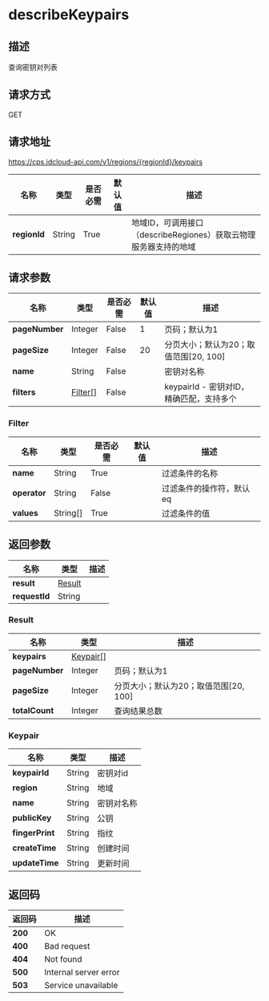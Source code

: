 # describeKeypairs


## 描述
查询密钥对列表

## 请求方式
GET

## 请求地址
https://cps.jdcloud-api.com/v1/regions/{regionId}/keypairs

|名称|类型|是否必需|默认值|描述|
|---|---|---|---|---|
|**regionId**|String|True| |地域ID，可调用接口（describeRegiones）获取云物理服务器支持的地域|

## 请求参数
|名称|类型|是否必需|默认值|描述|
|---|---|---|---|---|
|**pageNumber**|Integer|False|1|页码；默认为1|
|**pageSize**|Integer|False|20|分页大小；默认为20；取值范围[20, 100]|
|**name**|String|False| |密钥对名称|
|**filters**|[Filter[]](describekeypairs#filter)|False| |keypairId  - 密钥对ID，精确匹配，支持多个<br>|

### <div id="filter">Filter</div>
|名称|类型|是否必需|默认值|描述|
|---|---|---|---|---|
|**name**|String|True| |过滤条件的名称|
|**operator**|String|False| |过滤条件的操作符，默认eq|
|**values**|String[]|True| |过滤条件的值|

## 返回参数
|名称|类型|描述|
|---|---|---|
|**result**|[Result](describekeypairs#result)| |
|**requestId**|String| |

### <div id="result">Result</div>
|名称|类型|描述|
|---|---|---|
|**keypairs**|[Keypair[]](describekeypairs#keypair)| |
|**pageNumber**|Integer|页码；默认为1|
|**pageSize**|Integer|分页大小；默认为20；取值范围[20, 100]|
|**totalCount**|Integer|查询结果总数|
### <div id="keypair">Keypair</div>
|名称|类型|描述|
|---|---|---|
|**keypairId**|String|密钥对id|
|**region**|String|地域|
|**name**|String|密钥对名称|
|**publicKey**|String|公钥|
|**fingerPrint**|String|指纹|
|**createTime**|String|创建时间|
|**updateTime**|String|更新时间|

## 返回码
|返回码|描述|
|---|---|
|**200**|OK|
|**400**|Bad request|
|**404**|Not found|
|**500**|Internal server error|
|**503**|Service unavailable|

